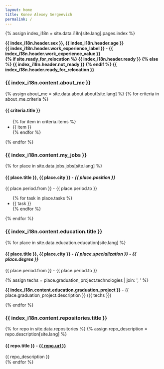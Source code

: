 ```yaml
---
layout: home
title: Konev Alexey Sergeevich
permalink: /
---
```


{% assign index_i18n = site.data.i18n[site.lang].pages.index %}

<div class="basic-info">
    <p>
        <strong>{{ index_i18n.header.sex }}, {{ index_i18n.header.age }}</strong><br>
        <strong>{{ index_i18n.header.work_experience_label }} - {{ index_i18n.header.work_experience_value }}</strong><br>
        <strong>{% if site.ready_for_relocation %} {{ index_i18n.header.ready }} {% else %} {{ index_i18n.header.not_ready }} {% endif %} {{ index_i18n.header.ready_for_relocation }}</strong>
    </p>
</div>

### {{ index_i18n.content.about_me }}
{% assign about_me = site.data.about.about[site.lang] %}
{% for criteria in about_me.criteria %}

<div class="criteria">
    <h4>{{ criteria.title }}</h4>
    <ul>
        {% for item in criteria.items %}
            <li>{{ item }} </li>
        {% endfor %}
    </ul>
</div>

{% endfor %}

### {{ index_i18n.content.my_jobs }}
{% for place in site.data.jobs.jobs[site.lang] %}

<div class="work-place">
    <h4>
        <strong>{{ place.title }}</strong>, {{ place.city }} - 
        <em>{{ place.position }}</em>
    </h4>
    <p>{{ place.period.from }} - {{ place.period.to }}</p>
    <ul>
        {% for task in place.tasks %}
            <li>{{ task }}</li>
        {% endfor %}
    </ul>
</div>

{% endfor %}

### {{ index_i18n.content.education.title }}
{% for place in site.data.education.education[site.lang] %}
<div class="education">
    <h4>
        <strong>{{ place.title }}</strong>, {{ place.city }} - 
        <em>{{ place.specialization }}</em> - <em>{{ place.degree }}</em>
    </h4>
    <p>{{ place.period.from }} - {{ place.period.to }}</p>
    {% assign techs = place.graduation_project.technologies | join: ', ' %}
    <p><strong>{{ index_i18n.content.education.graduation_project }}</strong> - {{ place.graduation_project.description }} ({{ techs }})
</p>
</div>
{% endfor %}

### {{ index_i18n.content.repositories.title }}
{% for repo in site.data.repositories %}
{% assign repo_description = repo.description[site.lang] %}
<div class="repository">
    <h4>{{ repo.title }} - <a href="{{ repo.url }}">{{ repo.url }}</a></h4>
    <span>{{ repo_description }}</span>
</div>
{% endfor %}
